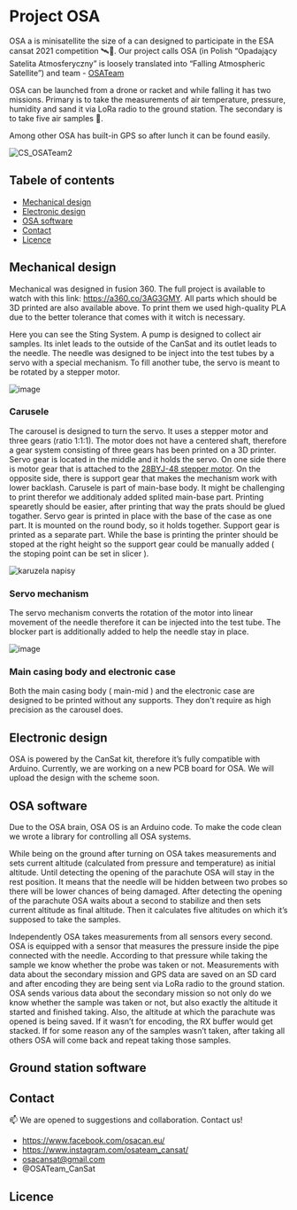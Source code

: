 #  Project OSA

OSA a is minisatellite the size of a can designed to participate in the ESA cansat 2021 competition 🛰️📡. Our project calls OSA (in Polish “Opadający Satelita Atmosferyczny” is loosely translated into “Falling Atmospheric Satellite”) and team - [OSATeam](https://www.osacan.eu/)

OSA can be launched from a drone or racket and while falling it has two missions. Primary is to take the measurements of air temperature, pressure, humidity and sand it via LoRa radio to the ground station. The secondary  is to take five air samples 🧪. 

Among other OSA has built-in GPS so after lunch it can be found easily.

![CS_OSATeam2](https://user-images.githubusercontent.com/88943059/129559207-78a6c8ad-a901-497b-be1c-e3f4120bfaae.jpg)

## Tabele of contents
* [Mechanical design](#mechanical-design)
* [Electronic design](#electronic-design)
* [OSA software](#osa-software)
* [Contact](#contact)
* [Licence](#licence)
## Mechanical design
Mechanical was designed in fusion 360. The full project is available to watch with this link:
https://a360.co/3AG3GMY. 
All parts which should be 3D printed are also available above. To print them we used high-quality PLA due to the better tolerance that comes with it witch is necessary.

Here you can see the Sting System. A pump is designed to collect air samples. Its inlet leads to the outside of the CanSat and its outlet leads to the needle. The needle was designed to be inject into the test tubes by a servo with a special mechanism. To fill another tube, the servo is meant to be rotated by a stepper motor.

![image](https://user-images.githubusercontent.com/88943059/129552778-5c882dc0-a8d4-47ff-b7a5-c0f45c2d3af1.png)

### Carusele
The carousel is designed to turn the servo. It uses a stepper motor and three gears (ratio 1:1:1). The
motor does not have a centered shaft, therefore a gear system consisting of three gears has been printed on a 3D
printer. Servo gear is located in the middle and it holds the servo. On one side there is motor gear that is attached
to the [28BYJ-48 stepper motor](https://botland.com.pl/silniki-krokowe/12807-silnik-krokowy-z-przekladnia-28byj-48-5v-01a-003nm-ze-sterownikiem-uln2003.html). On the opposite side, there is support gear that makes the mechanism work with lower
backlash. Carusele is part of main-base body. It might be challenging to print therefor we additionaly added splited main-base part. Printing spearetly should be easier, after printing that way the prats should be glued togather.
Servo gear is printed in place with the base of the case as one part. It is mounted on the round body, so
it holds together. Support gear is printed as a separate part. While the base is printing the printer should be stoped at the right
height so the support gear could be manually added ( the stoping point can be set in slicer ).

![karuzela napisy](https://user-images.githubusercontent.com/88943059/129555536-9d3b9d2f-ef83-45b0-bf1a-a581033ca1a1.gif)

### Servo mechanism
The servo mechanism converts the rotation of the motor into linear movement of the needle therefore it can be injected into the test tube.
The blocker part is additionally added to help the needle stay in place.

![image](https://user-images.githubusercontent.com/88943059/129556586-d9015ed0-de87-4853-9600-7148d6157114.png)

### Main casing body and electronic case
Both the main casing body ( main-mid ) and the electronic case are designed to be printed without any supports. They don't require as high precision as the carousel does.

## Electronic design
OSA is powered by the CanSat kit, therefore it’s fully compatible with Arduino. Currently, we are working on a new PCB board for OSA. We will upload the design with the scheme soon.

## OSA software
Due to the OSA brain, OSA OS is an Arduino code. To make the code clean we wrote a library for controlling all OSA systems. 

While being on the ground after turning on OSA takes measurements and sets current altitude (calculated from pressure and temperature) as initial altitude. Until detecting the opening of the parachute OSA will stay in the rest position. It means that the needle will be hidden between two probes so there will be lower chances of being damaged. After detecting the opening of the parachute OSA waits about a second to stabilize and then sets current altitude as final altitude. Then it calculates five altitudes on which it’s supposed to take the samples. 

Independently OSA takes measurements from all sensors every second. OSA is equipped with a sensor that measures the pressure inside the pipe connected with the needle. According to that pressure while taking the sample we know whether the probe was taken or not. Measurements with data about the secondary mission and GPS data are saved on an SD card and after encoding they are being sent via LoRa radio to the ground station. OSA sends various data about the secondary mission so not only do we know whether the sample was taken or not, but also exactly the altitude it started and finished taking. Also, the altitude at which the parachute was opened is being saved. If it wasn’t for encoding, the RX buffer would get stacked. If for some reason any of the samples wasn’t taken, after taking all others OSA will come back and repeat taking those samples.


## Ground station software
## Contact
📫 We are opened to suggestions and collaboration. Contact us!
- https://www.facebook.com/osacan.eu/
- https://www.instagram.com/osateam_cansat/
- osacansat@gmail.com
- @OSATeam_CanSat
## Licence
<!---
OSATeam-GitHub/OSATeam-GitHub is a ✨ special ✨ repository because its `README.md` (this file) appears on your GitHub profile.
You can click the Preview link to take a look at your changes.
--->
